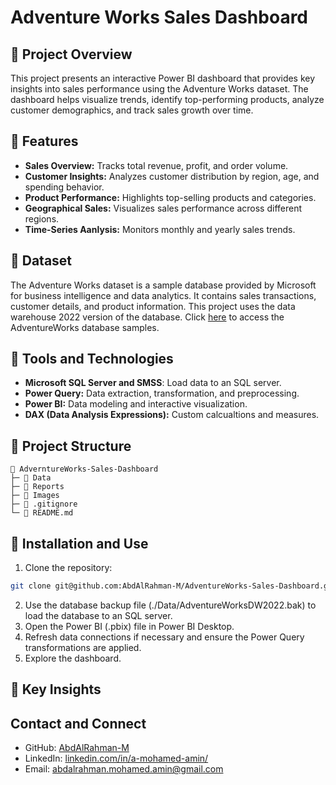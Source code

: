 # Adventure Works Sales Dashboard

## 📌 Project Overview

This project presents an interactive Power BI dashboard that provides key insights into sales performance using the Adventure Works dataset. The dashboard helps visualize trends, identify top-performing products, analyze customer demographics, and track sales growth over time.

## 📌 Features

- **Sales Overview:** Tracks total revenue, profit, and order volume.
- **Customer Insights:** Analyzes customer distribution by region, age, and spending behavior.
- **Product Performance:** Highlights top-selling products and categories.
- **Geographical Sales:** Visualizes sales performance across different regions.
- **Time-Series Aanlysis:** Monitors monthly and yearly sales trends.

## 📌 Dataset

The Adventure Works dataset is a sample database provided by Microsoft for business intelligence and data analytics. It contains sales transactions, customer details, and product information. This project uses the data warehouse 2022 version of the database. Click [here](https://learn.microsoft.com/en-us/sql/samples/adventureworks-install-configure?view=sql-server-ver16&tabs=ssms) to access the AdventureWorks database samples.

## 📌 Tools and Technologies

- **Microsoft SQL Server and SMSS**: Load data to an SQL server.
- **Power Query:** Data extraction, transformation, and preprocessing.
- **Power BI:** Data modeling and interactive visualization.
- **DAX (Data Analysis Expressions):** Custom calcualtions and measures.

## 📌 Project Structure

```
📂 AdverntureWorks-Sales-Dashboard
├─ 📂 Data
├─ 📂 Reports
├─ 📂 Images
├─ 📄 .gitignore
└─ 📄 README.md
```

## 📌 Installation and Use

1. Clone the repository:

```bash
git clone git@github.com:AbdAlRahman-M/AdventureWorks-Sales-Dashboard.git
```

2. Use the database backup file (./Data/AdventureWorksDW2022.bak) to load the database to an SQL server.
3. Open the Power BI (.pbix) file in Power BI Desktop.
4. Refresh data connections if necessary and ensure the Power Query transformations are applied.
5. Explore the dashboard.

## 📌 Key Insights

## Contact and Connect

- GitHub: [AbdAlRahman-M](https://github.com/AbdAlRahman-M)
- LinkedIn: [linkedin.com/in/a-mohamed-amin/](https://www.linkedin.com/in/a-mohamed-amin/)
- Email: [abdalrahman.mohamed.amin@gmail.com](mailto:abdalrahman.mohamed.amin@gmail.com?subject=Adventure%20Works%20Sales%20Dashboard)
